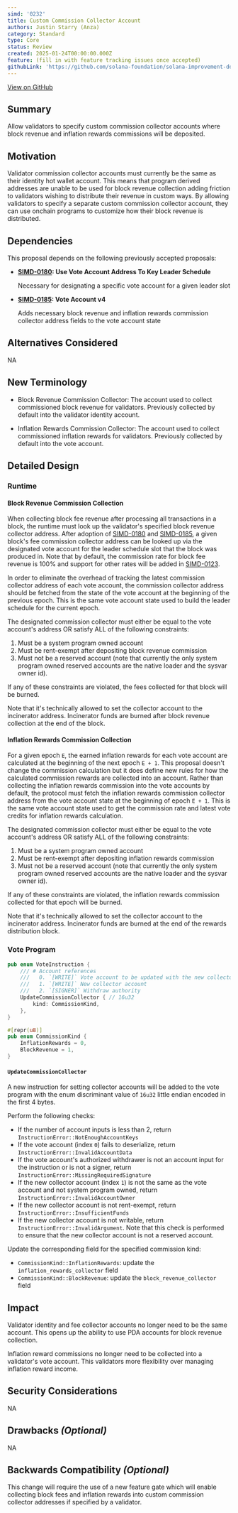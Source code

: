 ```yaml
---
simd: '0232'
title: Custom Commission Collector Account
authors: Justin Starry (Anza)
category: Standard
type: Core
status: Review
created: 2025-01-24T00:00:00.000Z
feature: (fill in with feature tracking issues once accepted)
githubLink: 'https://github.com/solana-foundation/solana-improvement-documents/pull/232'
---
```

[View on GitHub](https://github.com/solana-foundation/solana-improvement-documents/pull/232)


## Summary

Allow validators to specify custom commission collector accounts where block
revenue and inflation rewards commissions will be deposited.

## Motivation

Validator commission collector accounts must currently be the same as their
identity hot wallet account. This means that program derived addresses are
unable to be used for block revenue collection adding friction to validators
wishing to distribute their revenue in custom ways. By allowing validators to
specify a separate custom commission collector account, they can use onchain
programs to customize how their block revenue is distributed.

## Dependencies

This proposal depends on the following previously accepted proposals:

- **[SIMD-0180]: Use Vote Account Address To Key Leader Schedule**

    Necessary for designating a specific vote account for a given leader slot

- **[SIMD-0185]: Vote Account v4**

    Adds necessary block revenue and inflation rewards commission collector
    address fields to the vote account state

[SIMD-0180]: https://github.com/solana-foundation/solana-improvement-documents/pull/180
[SIMD-0185]: https://github.com/solana-foundation/solana-improvement-documents/pull/185

## Alternatives Considered

NA

## New Terminology

- Block Revenue Commission Collector: The account used to collect commissioned
block revenue for validators. Previously collected by default into the validator
identity account.

- Inflation Rewards Commission Collector: The account used to collect
commissioned inflation rewards for validators. Previously collected by default
into the vote account.

## Detailed Design

### Runtime

#### Block Revenue Commission Collection

When collecting block fee revenue after processing all transactions in a block,
the runtime must look up the validator's specified block revenue collector
address. After adoption of [SIMD-0180] and [SIMD-0185], a given block's fee
commission collector address can be looked up via the designated vote account
for the leader schedule slot that the block was produced in. Note that by
default, the commission rate for block fee revenue is 100% and support for other
rates will be added in [SIMD-0123].

In order to eliminate the overhead of tracking the latest commission collector
address of each vote account, the commission collector address should be fetched
from the state of the vote account at the beginning of the previous epoch. This
is the same vote account state used to build the leader schedule for the current
epoch.

The designated commission collector must either be equal to the vote account's
address OR satisfy ALL of the following constraints:

1. Must be a system program owned account
2. Must be rent-exempt after depositing block revenue commission
3. Must not be a reserved account (note that currently the only system program
owned reserved accounts are the native loader and the sysvar owner id).

If any of these constraints are violated, the fees collected for that block will
be burned.

Note that it's technically allowed to set the collector account to the
incinerator address. Incinerator funds are burned after block revenue collection
at the end of the block.

[SIMD-0123]: https://github.com/solana-foundation/solana-improvement-documents/pull/123

#### Inflation Rewards Commission Collection

For a given epoch `E`, the earned inflation rewards for each vote account are
calculated at the beginning of the next epoch `E + 1`. This proposal doesn't
change the commission calculation but it does define new rules for how the
calculated commission rewards are collected into an account. Rather than
collecting the inflation rewards commission into the vote accounts by default,
the protocol must fetch the inflation rewards commission collector address from
the vote account state at the beginning of epoch `E + 1`. This is the same
vote account state used to get the commission rate and latest vote credits
for inflation rewards calculation.

The designated commission collector must either be equal to the vote account's
address OR satisfy ALL of the following constraints:

1. Must be a system program owned account
2. Must be rent-exempt after depositing inflation rewards commission
3. Must not be a reserved account (note that currently the only system program
owned reserved accounts are the native loader and the sysvar owner id).

If any of these constraints are violated, the inflation rewards commission
collected for that epoch will be burned.

Note that it's technically allowed to set the collector account to the
incinerator address. Incinerator funds are burned at the end of the rewards
distribution block.

### Vote Program

```rust
pub enum VoteInstruction {
    /// # Account references
    ///   0. `[WRITE]` Vote account to be updated with the new collector public key
    ///   1. `[WRITE]` New collector account
    ///   2. `[SIGNER]` Withdraw authority
    UpdateCommissionCollector { // 16u32
        kind: CommissionKind,
    },
}

#[repr(u8)]
pub enum CommissionKind {
    InflationRewards = 0,
    BlockRevenue = 1,
}
```

#### `UpdateCommissionCollector`

A new instruction for setting collector accounts will be added to the vote
program with the enum discriminant value of `16u32` little endian encoded in the
first 4 bytes.

Perform the following checks:

- If the number of account inputs is less than 2, return
`InstructionError::NotEnoughAccountKeys`
- If the vote account (index `0`) fails to deserialize, return
`InstructionError::InvalidAccountData`
- If the vote account's authorized withdrawer is not an account input for the
instruction or is not a signer, return
`InstructionError::MissingRequiredSignature`
- If the new collector account (index `1`) is not the same as the vote account
and not system program owned, return `InstructionError::InvalidAccountOwner` 
- If the new collector account is not rent-exempt, return
`InstructionError::InsufficientFunds`
- If the new collector account is not writable, return
`InstructionError::InvalidArgument`. Note that this check is performed to ensure
that the new collector account is not a reserved account.

Update the corresponding field for the specified commission kind:

- `CommissionKind::InflationRewards`: update the `inflation_rewards_collector` field
- `CommissionKind::BlockRevenue`: update the `block_revenue_collector` field

## Impact

Validator identity and fee collector accounts no longer need to be the same
account. This opens up the ability to use PDA accounts for block revenue
collection.

Inflation reward commissions no longer need to be collected into a validator's
vote account. This validators more flexibility over managing inflation reward
income.

## Security Considerations

NA

## Drawbacks *(Optional)*

NA

## Backwards Compatibility *(Optional)*

This change will require the use of a new feature gate which will enable
collecting block fees and inflation rewards into custom commission collector
addresses if specified by a validator.
